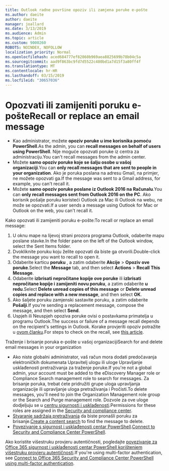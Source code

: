 ```yaml
---
title: Outlook radne površine opoziv ili zamjena poruke e-pošte
ms.author: daeite
author: daeite
manager: joallard
ms.date: 3/13/2019
ms.audience: Admin
ms.topic: article
ms.custom: 9000260
ROBOTS: NOINDEX, NOFOLLOW
localization_priority: Normal
ms.openlocfilehash: aced684777ef82860b969aea8825699b78b04c5a
ms.sourcegitcommit: aad9f863bc9fd7d5522c480bd1a7d15f3a80ff4f
ms.translationtype: MT
ms.contentlocale: hr-HR
ms.lasthandoff: 03/15/2019
ms.locfileid: "30657036"
---
```

# <a name="recall-or-replace-an-email-message"></a><span data-ttu-id="554ab-102">Opozvati ili zamijeniti poruku e-pošte</span><span class="sxs-lookup"><span data-stu-id="554ab-102">Recall or replace an email message</span></span>

- <span data-ttu-id="554ab-103">Kao administrator, možete **opoziv poruke u ime korisnika pomoću PowerShell**.</span><span class="sxs-lookup"><span data-stu-id="554ab-103">As the admin, you can **recall messages on behalf of users using PowerShell**.</span></span> <span data-ttu-id="554ab-104">Nije moguće opozvati poruke iz centra za administraciju.</span><span class="sxs-lookup"><span data-stu-id="554ab-104">You can't recall messages from the admin center.</span></span>
- <span data-ttu-id="554ab-105">Možete **samo opoziv poruke koje se šalju osobe u vašoj organizaciji**.</span><span class="sxs-lookup"><span data-stu-id="554ab-105">You can **only recall messages that are sent to people in your organization**.</span></span> <span data-ttu-id="554ab-106">Ako je poruka poslana na adresu Gmail, na primjer, ne možete opozvati ga.</span><span class="sxs-lookup"><span data-stu-id="554ab-106">If the message was sent to a Gmail address, for example, you can't recall it.</span></span>
- <span data-ttu-id="554ab-107">Možete **samo opoziv poruke poslane iz Outlook 2016 na Računalu**.</span><span class="sxs-lookup"><span data-stu-id="554ab-107">You can **only recall messages sent from Outlook 2016 on the PC**.</span></span> <span data-ttu-id="554ab-108">Ako korisnik pošalje poruku koristeći Outlook za Mac ili Outlook na webu, ne može se opozvati.</span><span class="sxs-lookup"><span data-stu-id="554ab-108">If a user sends a message using Outlook for Mac or Outlook on the web, you can't recall it.</span></span>

<span data-ttu-id="554ab-109">Kako opozvati ili zamijeniti poruku e-pošte:</span><span class="sxs-lookup"><span data-stu-id="554ab-109">To recall or replace an email message:</span></span>

1. <span data-ttu-id="554ab-110">U oknu mape na lijevoj strani prozora programa Outlook, odaberite mapu poslane stavke.</span><span class="sxs-lookup"><span data-stu-id="554ab-110">In the folder pane on the left of the Outlook window, select the Sent Items folder.</span></span>
1. <span data-ttu-id="554ab-111">Dvokliknite poruku koju želite opozvati da biste ga otvorili.</span><span class="sxs-lookup"><span data-stu-id="554ab-111">Double-click the message you want to recall to open it.</span></span>
1. <span data-ttu-id="554ab-112">Odaberite karticu **poruku** , a zatim odaberite **Akcije** > **Opoziv ove poruke**.</span><span class="sxs-lookup"><span data-stu-id="554ab-112">Select the **Message** tab, and then select **Actions** > **Recall This Message**.</span></span>
1. <span data-ttu-id="554ab-113">Odaberite **izbrisati nepročitane kopije ove poruke** ili **izbrisati nepročitane kopije i zamijeniti novu poruku**, a zatim odaberite **u redu**.</span><span class="sxs-lookup"><span data-stu-id="554ab-113">Select **Delete unread copies of this message** or **Delete unread copies and replace with a new message**, and then select **OK**.</span></span>
1. <span data-ttu-id="554ab-114">Ako šaljete poruku zamjenski sastavite poruku, a zatim odaberite **Pošalji**.</span><span class="sxs-lookup"><span data-stu-id="554ab-114">If you're sending a replacement message, compose the message, and then select **Send**.</span></span>
1. <span data-ttu-id="554ab-115">Uspjeh ili Neuspjeh opoziva poruke ovisi o postavkama primatelja u programu Outlook.</span><span class="sxs-lookup"><span data-stu-id="554ab-115">The success or failure of a message recall depends on the recipient's settings in Outlook.</span></span> <span data-ttu-id="554ab-116">Korake provjeriti opoziv potražite u [ovom članku](https://support.office.com/article/35027f88-d655-4554-b4f8-6c0729a723a0).</span><span class="sxs-lookup"><span data-stu-id="554ab-116">For steps to check on the recall, see [this article](https://support.office.com/article/35027f88-d655-4554-b4f8-6c0729a723a0).</span></span>

<span data-ttu-id="554ab-117">Traženje i brisanje poruka e-pošte u vašoj organizaciji</span><span class="sxs-lookup"><span data-stu-id="554ab-117">Search for and delete email messages in your organization</span></span>

- <span data-ttu-id="554ab-118">Ako niste globalni administrator, vaš račun mora dodati predočavanja elektroničkih dokumenata Upravitelj ulogu ili uloge Upravljanje usklađenosti pretraživanja za traženje poruke.</span><span class="sxs-lookup"><span data-stu-id="554ab-118">If you're not a global admin, your account must be added to the eDiscovery Manager role or Compliance Search management role to search for messages.</span></span> <span data-ttu-id="554ab-119">Za brisanje poruka, trebat ćete pridružiti grupe uloga upravljanja organizacije ili upravljanje uloga pretraživanja i Pročisti.</span><span class="sxs-lookup"><span data-stu-id="554ab-119">To delete messages, you'll need to join the Organization Management role group or the Search and Purge management role.</span></span> <span data-ttu-id="554ab-120">Dozvole za ove uloge dodjeljuju se u [centru sigurnosti i usklađenosti](https://go.microsoft.com/fwlink/?linkid=2083731).</span><span class="sxs-lookup"><span data-stu-id="554ab-120">Permissions for these roles are assigned in the [Security and compliance center](https://go.microsoft.com/fwlink/?linkid=2083731).</span></span>
- <span data-ttu-id="554ab-121">[Stvaranje sadržaja pretraživanja](https://docs.microsoft.com/office365/securitycompliance/content-search) da biste pronašli poruku za brisanje.</span><span class="sxs-lookup"><span data-stu-id="554ab-121">[Create a content search](https://docs.microsoft.com/office365/securitycompliance/content-search) to find the message to delete.</span></span>
- <span data-ttu-id="554ab-122">[Povezivanje s sigurnost i usklađenosti centar PowerShell](https://docs.microsoft.com/powershell/exchange/office-365-scc/connect-to-scc-powershell/connect-to-scc-powershell?view=exchange-ps).</span><span class="sxs-lookup"><span data-stu-id="554ab-122">[Connect to Security and Compliance Center PowerShell](https://docs.microsoft.com/powershell/exchange/office-365-scc/connect-to-scc-powershell/connect-to-scc-powershell?view=exchange-ps).</span></span>

<span data-ttu-id="554ab-123">Ako koristite višestruku provjeru autentičnosti, pogledajte [povezivanje za Office 365 sigurnost i usklađenosti centar PowerShell korištenjem višestruku provjeru autentičnosti](https://docs.microsoft.com/powershell/exchange/office-365-scc/connect-to-scc-powershell/mfa-connect-to-scc-powershell?view=exchange-ps).</span><span class="sxs-lookup"><span data-stu-id="554ab-123">If you're using multi-factor authentication, see [Connect to Office 365 Security and Compliance Center PowerShell using multi-factor authentication](https://docs.microsoft.com/powershell/exchange/office-365-scc/connect-to-scc-powershell/mfa-connect-to-scc-powershell?view=exchange-ps).</span></span>